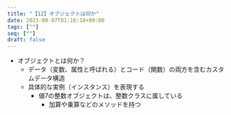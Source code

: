 ```yaml
---
title: "【12】オブジェクトは何か"
date: 2023-08-07T01:16:18+09:00
tags: [""]
seq: [""]
draft: false
---
```


- オブジェクトとは何か？
  - データ（変数、属性と呼ばれる）とコード（関数）の両方を含むカスタムデータ構造
  - 具体的な実例（インスタンス）を表現する
    - 値7の整数オブジェクトは、整数クラスに属している
      - 加算や乗算などのメソッドを持つ
